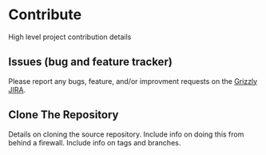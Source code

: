 # Contribute

High level project contribution details

## Issues (bug and feature tracker)

Please report any bugs, feature, and/or improvment requests on the
[Grizzly JIRA][grizzly-jira].

[grizzly-jira]: https://java.net/jira/browse/GRIZZLY

## Clone The Repository

Details on cloning the source repository.  Include info on doing this from
behind a firewall.  Include info on tags and branches.

